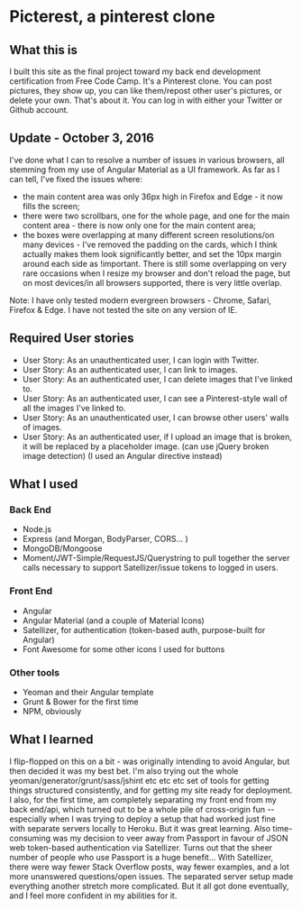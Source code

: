 # Picterest, a pinterest clone

## What this is
I built this site as the final project toward my back end development certification from Free Code Camp. It's a Pinterest clone. You can post pictures, they show up, you can like them/repost other user's pictures, or delete your own. That's about it. You can log in with either your Twitter or Github account.

## Update - October 3, 2016
I've done what I can to resolve a number of issues in various browsers, all stemming from my use of Angular Material as a UI framework. As far as I can tell, I've fixed the issues where:
- the main content area was only 36px high in Firefox and Edge - it now fills the screen;
- there were two scrollbars, one for the whole page, and one for the main content area - there is now only one for the main content area;
- the boxes were overlapping at many different screen resolutions/on many devices - I've removed the padding on the cards, which I think actually makes them look significantly better, and set the 10px margin around each side as !important. There is still some overlapping on very rare occasions when I resize my browser and don't reload the page, but on most devices/in all browsers supported, there is very little overlap.

Note: I have only tested modern evergreen browsers - Chrome, Safari, Firefox & Edge. I have not tested the site on any version of IE.

## Required User stories
- User Story: As an unauthenticated user, I can login with Twitter.
- User Story: As an authenticated user, I can link to images.
- User Story: As an authenticated user, I can delete images that I've linked to.
- User Story: As an authenticated user, I can see a Pinterest-style wall of all the images I've linked to.
- User Story: As an unauthenticated user, I can browse other users' walls of images.
- User Story: As an authenticated user, if I upload an image that is broken, it will be replaced by a placeholder image. (can use jQuery broken image detection) (I used an Angular directive instead)

## What I used
### Back End
- Node.js
- Express (and Morgan, BodyParser, CORS... )
- MongoDB/Mongoose
- Moment/JWT-Simple/RequestJS/Querystring to pull together the server calls necessary to support Satellizer/issue tokens to logged in users.

### Front End
- Angular
- Angular Material (and a couple of Material Icons)
- Satellizer, for authentication (token-based auth, purpose-built for Angular)
- Font Awesome for some other icons I used for buttons

### Other tools
- Yeoman and their Angular template
- Grunt & Bower for the first time
- NPM, obviously

## What I learned
I flip-flopped on this on a bit - was originally intending to avoid Angular, but then decided it was my best bet. I'm also trying out the whole yeoman/generator/grunt/sass/jshint etc etc etc set of tools for getting things structured consistently, and for getting my site ready for deployment. I also, for the first time, am completely separating my front end from my back end/api, which turned out to be a whole pile of cross-origin fun -- especially when I was trying to deploy a setup that had worked just fine with separate servers locally to Heroku.  But it was great learning. Also time-consuming was my decision to veer away from Passport in favour of JSON web token-based authentication via Satellizer. Turns out that the sheer number of people who use Passport is a huge benefit... With Satellizer, there were way fewer Stack Overflow posts, way fewer examples, and a lot more unanswered questions/open issues. The separated server setup made everything another stretch more complicated. But it all got done eventually, and I feel more confident in my abilities for it.
